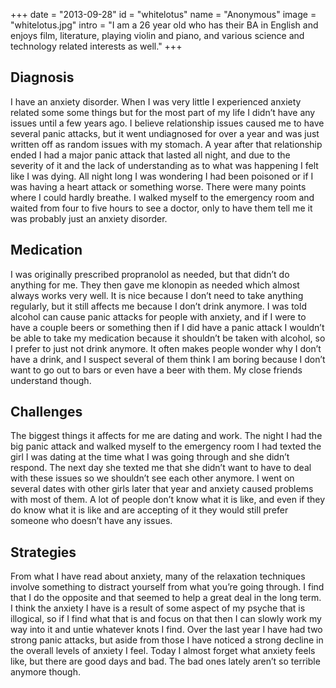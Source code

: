 +++
date = "2013-09-28"
id = "whitelotus"
name = "Anonymous"
image = "whitelotus.jpg"
intro = "I am a 26 year old who has their BA in English and enjoys film, literature, playing violin and piano, and various science and technology related interests as well."
+++

## Diagnosis

I have an anxiety disorder. When I was very little I experienced anxiety related some some things but for the most part of my life I didn&rsquo;t have any issues until a few years ago. I believe relationship issues caused me to have several panic attacks, but it went undiagnosed for over a year and was just written off as random issues with my stomach. A year after that relationship ended I had a major panic attack that lasted all night, and due to the severity of it and the lack of understanding as to what was happening I felt like I was dying. All night long I was wondering I had been poisoned or if I was having a heart attack or something worse. There were many points where I could hardly breathe. I walked myself to the emergency room and waited from four to five hours to see a doctor, only to have them tell me it was probably just an anxiety disorder.

## Medication

I was originally prescribed propranolol as needed, but that didn&rsquo;t do anything for me. They then gave me klonopin as needed which almost always works very well. It is nice because I don&rsquo;t need to take anything regularly, but it still affects me because I don&rsquo;t drink anymore. I was told alcohol can cause panic attacks for people with anxiety, and if I were to have a couple beers or something then if I did have a panic attack I wouldn&rsquo;t be able to take my medication because it shouldn&rsquo;t be taken with alcohol, so I prefer to just not drink anymore. It often makes people wonder why I don&rsquo;t have a drink, and I suspect several of them think I am boring because I don&rsquo;t want to go out to bars or even have a beer with them. My close friends understand though.

## Challenges

The biggest things it affects for me are dating and work. The night I had the big panic attack and walked myself to the emergency room I had texted the girl I was dating at the time what I was going through and she didn&rsquo;t respond. The next day she texted me that she didn&rsquo;t want to have to deal with these issues so we shouldn&rsquo;t see each other anymore. I went on several dates with other girls later that year and anxiety caused problems with most of them. A lot of people don&rsquo;t know what it is like, and even if they do know what it is like and are accepting of it they would still prefer someone who doesn&rsquo;t have any issues.

## Strategies

From what I have read about anxiety, many of the relaxation techniques involve something to distract yourself from what you&rsquo;re going through. I find that I do the opposite and that seemed to help a great deal in the long term. I think the anxiety I have is a result of some aspect of my psyche that is illogical, so if I find what that is and focus on that then I can slowly work my way into it and untie whatever knots I find. Over the last year I have had two strong panic attacks, but aside from those I have noticed a strong decline in the overall levels of anxiety I feel. Today I almost forget what anxiety feels like, but there are good days and bad. The bad ones lately aren&rsquo;t so terrible anymore though.
